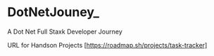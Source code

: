 # DotNetJouney_
A Dot Net Full Staxk Developer Journey

URL for Handson Projects
[https://roadmap.sh/projects/task-tracker]
